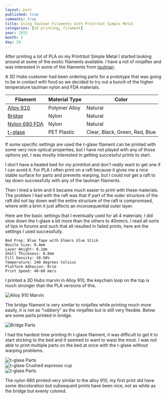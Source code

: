 ```yaml
---
layout: post
published: true
comments: true
title: Using Taulman Filaments with Printrbot Simple Metal
categories: [3d printing, filament]
year: 2015
month: 5
day: 20
---
```

After printing a lot of PLA on my Printrbot Simple Metal I started looking around at some of the exotic filaments available.  I have a roll of ninjaflex and was interested in some of the filaments from [taulman](http://taulman3d.com/).

A 3D Hubs customer had been ordering parts for a prototype that was going to be in contact with food so we decided to try out a bunch of the higher temperature taulman nylon and FDA materials.

<div class="row">
  <div class="col-sm-8 col-sm-offset-2">
  <table class="table table-bordered table-striped table-hover">
    <thead>
      <tr>
        <th>Filament</th>
        <th>Material Type</th>
        <th>Color</th>
      </tr>
    <thead>
    <tbody>
      <tr>
        <td><a href="http://taulman3d.com/910-features.html" target="_blank">Alloy 910</a></td>
        <td>Polymer Alloy</td>
        <td>Natural</td>
      </tr>
      <tr>
        <td><a href="http://taulman3d.com/bridge-features.html" target="_blank">Bridge</a></td>
        <td>Nylon </td>
        <td>Natural</td>
      </tr>
      <tr>
        <td><a href="http://taulman3d.com/680-features.html">Nylon 680 FDA</a></td>
        <td>Nylon</td>
        <td>Natural</td>
      </tr>
      <tr>
        <td><a href="http://taulman3d.com/t-glase-features.html">t-glase</a></td>
        <td>PET Plastic</td>
        <td>Clear, Black, Green, Red, Blue</td>
      </tr>
    </tbody>
  </table>
  </div>
</div>

If some specific settings are used the t-glase filament can be printed with some very nice optical properties, but I have not played with any of those options yet, I was mostly interested in getting successful prints to start.

I don't have a heated bed for my printrbot and don't really want to get one if I can avoid it.  For PLA I often print on a raft because it gives me a nice stable surface for parts and prevents warping, but I could not get a raft to lay down successfully with any of the taulman filaments.

Then I tried a brim and it became much easier to print with these materials.  The problem I had with the raft was that if part of the outer structure of the raft did not lay down well the entire structure of the raft is compromised, where with a brim it just affects an inconsequential outer layer.

Here are the basic settings that I eventually used for all 4 materials; I did slow down the t-glase a bit more than the others to 40mm/s. I read all sorts of tips in forums and such that all resulted in failed prints, here are the settings I used successfully.

    Bed Prep: Blue Tape with Elmers Glue Stick
    Nozzle Size: 0.4mm
    Layer Height: 0.1mm
    Shell Thickness: 0.8mm
    Fill Density: 30-50%
    Temperature: 240 degrees Celsius
    Platform Adhesion: Brim
    Print Speed: 40-60 mm/s
    
I printed a 3D Hubs marvin in Alloy 910, the keychain loop on the top is much stronger than the PLA versions of this.    

<img alt="Alloy 910 Marvin" src="http://garthvh.com/assets/img/taulman/alloy_910_marvin.jpg" class="img-responsive img-rounded" />

The bridge filament is very similar to ninjaflex while printing much more easily, it is not as "rubbery" as the ninjaflex but is still very flexible. Below are some parts printed in bridge.

<img alt="Bridge Parts" src="http://garthvh.com/assets/img/taulman/bridge_parts.jpg" class="img-responsive img-rounded" />

I had the hardest time printing th t-glase filament, it was difficult to get it to start sticking to the bed and it seemed to want to warp the most.  I was not able to print multiple parts on the bed at once with the t-glase without warping problems.

<div class="row">
  <div class="col-sm-4">
    <img alt="t-glase Parts" src="http://garthvh.com/assets/img/taulman/tglase_parts.jpg" class="img-responsive img-rounded" />
  </div>
  <div class="col-sm-8">
    <img alt="t-glase Crushed espresso cup" src="http://garthvh.com/assets/img/taulman/crushed_coffee_cup.jpg" class="img-responsive img-rounded" />
  </div>
</div>
<div class="row">
  <div class="col-sm-8 col-sm-offset-2">
      <img alt="t-glase Parts" src="http://garthvh.com/assets/img/taulman/tglase_auger.jpg" class="img-responsive img-rounded" />
  </div>
</div>

The nylon 680 printed very similar to the alloy 910, my first print did have some discoloration but subsequent prints have been nice, not as white as the bridge but evenly colored.